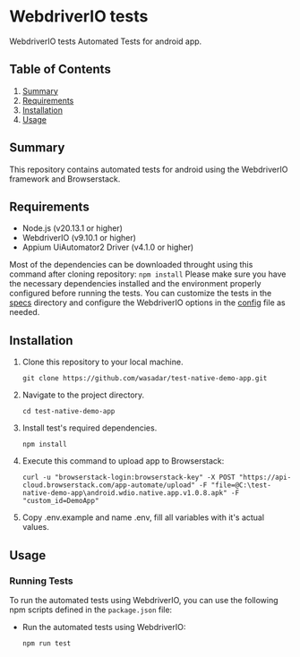 # WebdriverIO tests

WebdriverIO tests Automated Tests for android app.

## Table of Contents
1. [Summary](#summary)
2. [Requirements](#requirements)
3. [Installation](#installation)
4. [Usage](#usage)

## Summary
This repository contains automated tests for android using the WebdriverIO framework and Browserstack.

## Requirements
- Node.js (v20.13.1 or higher)
- WebdriverIO (v9.10.1 or higher)
- Appium UiAutomator2 Driver (v4.1.0 or higher)

Most of the dependencies can be downloaded throught using this command after cloning repository:
    ```
    npm install
    ```
Please make sure you have the necessary dependencies installed and the environment properly configured before running the tests. You can customize the tests in the [specs](test/specs/) directory and configure the WebdriverIO options in the [config](wdio.config.mjs) file as needed.

## Installation
1. Clone this repository to your local machine.
    ```
    git clone https://github.com/wasadar/test-native-demo-app.git
    ```

2. Navigate to the project directory.
    ```
    cd test-native-demo-app
    ```

3. Install test's required dependencies.
    ```
    npm install
    ```

4. Execute this command to upload app to Browserstack:
    ```
    curl -u "browserstack-login:browserstack-key" -X POST "https://api-cloud.browserstack.com/app-automate/upload" -F "file=@C:\test-native-demo-app\android.wdio.native.app.v1.0.8.apk" -F "custom_id=DemoApp"
    ```

5. Copy .env.example and name .env, fill all variables with it's actual values.

## Usage
### Running Tests
To run the automated tests using WebdriverIO, you can use the following npm scripts defined in the `package.json` file:

- Run the automated tests using WebdriverIO:
    ```
    npm run test
    ```